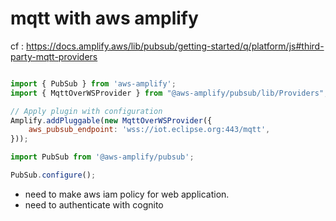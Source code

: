 # mqtt with aws amplify

cf : https://docs.amplify.aws/lib/pubsub/getting-started/q/platform/js#third-party-mqtt-providers

```javascript

import { PubSub } from 'aws-amplify';
import { MqttOverWSProvider } from "@aws-amplify/pubsub/lib/Providers";

// Apply plugin with configuration
Amplify.addPluggable(new MqttOverWSProvider({
    aws_pubsub_endpoint: 'wss://iot.eclipse.org:443/mqtt',
}));

import PubSub from '@aws-amplify/pubsub';

PubSub.configure();

```

* need to make aws iam policy for web application.
* need to authenticate with cognito 

